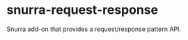 snurra-request-response
==========================

Snurra add-on that provides a request/response pattern API.
